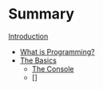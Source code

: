 # Summary

[Introduction](README.md)

- [What is Programming?](./chapter_1.md)
- [The Basics](./chapter_2.md)
    - [The Console](./chapter_2_1.md)
    - []
